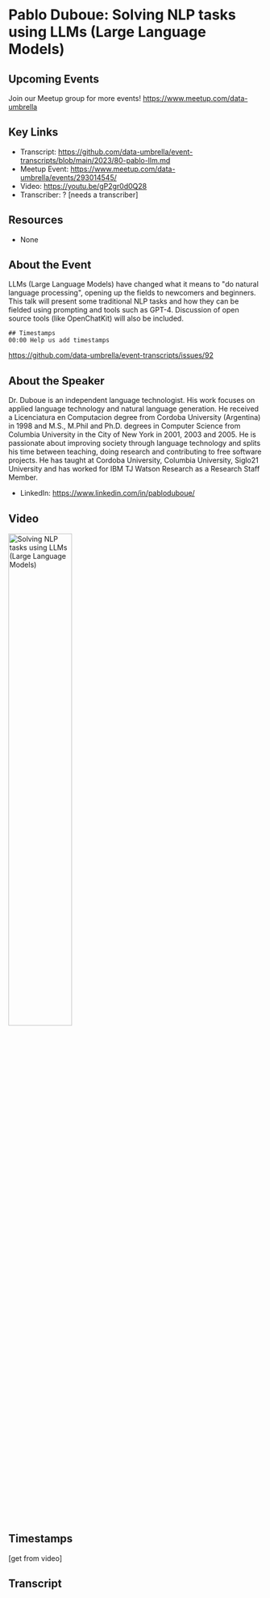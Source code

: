 # Pablo Duboue: Solving NLP tasks using LLMs (Large Language Models)

## Upcoming Events
Join our Meetup group for more events!
https://www.meetup.com/data-umbrella

## Key Links
- Transcript: https://github.com/data-umbrella/event-transcripts/blob/main/2023/80-pablo-llm.md 
- Meetup Event: https://www.meetup.com/data-umbrella/events/293014545/
- Video: https://youtu.be/gP2gr0d0Q28
- Transcriber:  ? [needs a transcriber]

## Resources
- None

## About the Event
LLMs (Large Language Models) have changed what it means to "do natural language processing", opening up the fields to newcomers and beginners. This talk will present some traditional NLP tasks and how they can be fielded using prompting and tools such as GPT-4. Discussion of open source tools (like OpenChatKit) will also be included.

```
## Timestamps
00:00 Help us add timestamps
```
https://github.com/data-umbrella/event-transcripts/issues/92


## About the Speaker
Dr. Duboue is an independent language technologist. His work focuses on applied language technology and natural language generation. He received a Licenciatura en Computacion degree from Cordoba University (Argentina) in 1998 and M.S., M.Phil and Ph.D. degrees in Computer Science from Columbia University in the City of New York in 2001, 2003 and 2005. He is passionate about improving society through language technology and splits his time between teaching, doing research and contributing to free software projects. He has taught at Cordoba University, Columbia University, Siglo21 University and has worked for IBM TJ Watson Research as a Research Staff Member.

- LinkedIn: https://www.linkedin.com/in/pabloduboue/

## Video
<a href="http://www.youtube.com/watch?feature=player_embedded&v=gP2gr0d0Q28" target="_blank"><img src="http://img.youtube.com/vi/gP2gr0d0Q28/0.jpg"
alt="Solving NLP tasks using LLMs (Large Language Models)" width="50%" /></a>

## Timestamps
[get from video]

## Transcript
